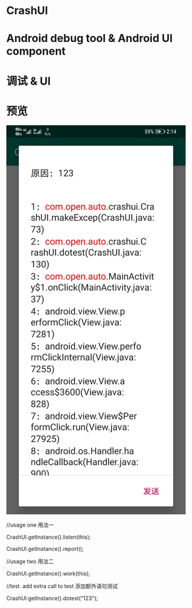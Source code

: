 # CrashUI
# Android debug tool & Android UI component
# 调试 & UI
# 预览 
![](https://github.com/litliang/CrashUI/blob/master/crashui_preview.jpg)

 //usage one 用法一
 
CrashUI.getInstance().listen(this);

CrashUI.getInstance().report();

  //usage two 用法二

CrashUI.getInstance().work(this);
  
  //test. add extra call to test 添加额外语句测试

CrashUI.getInstance().dotest("123");

